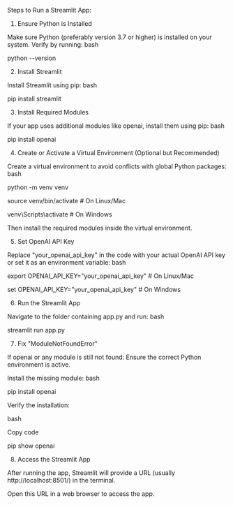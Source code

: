 Steps to Run a Streamlit App:
1. Ensure Python is Installed

Make sure Python (preferably version 3.7 or higher) is installed on your system.
Verify by running:
bash

python --version


2. Install Streamlit

Install Streamlit using pip:
bash

pip install streamlit


3. Install Required Modules

If your app uses additional modules like openai, install them using pip:
bash

pip install openai


4. Create or Activate a Virtual Environment (Optional but Recommended)

Create a virtual environment to avoid conflicts with global Python packages:
bash

python -m venv venv

source venv/bin/activate  # On Linux/Mac

venv\Scripts\activate     # On Windows

Then install the required modules inside the virtual environment.


5. Set OpenAI API Key

Replace "your_openai_api_key" in the code with your actual OpenAI API key or set it as an environment variable:
bash

export OPENAI_API_KEY="your_openai_api_key"  # On Linux/Mac

set OPENAI_API_KEY="your_openai_api_key"    # On Windows


6. Run the Streamlit App

Navigate to the folder containing app.py and run:
bash

streamlit run app.py


7. Fix "ModuleNotFoundError"

If openai or any module is still not found:
Ensure the correct Python environment is active.

Install the missing module:
bash

pip install openai

Verify the installation:

bash

Copy code

pip show openai


8. Access the Streamlit App

After running the app, Streamlit will provide a URL (usually http://localhost:8501/) in the terminal.

Open this URL in a web browser to access the app.
